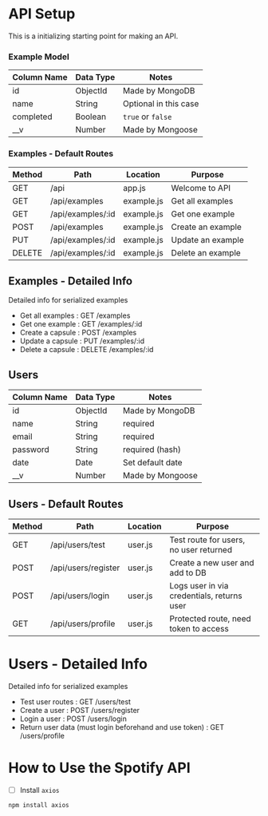 # API Setup

This is a initializing starting point for making an API.

### Example Model

| Column Name | Data Type | Notes |
| --------------- | ------------- | ------------------------------ |
| id | ObjectId | Made by MongoDB |
| name | String | Optional in this case |
| completed | Boolean | `true` or `false` |
| __v | Number | Made by Mongoose |

### Examples - Default Routes

| Method | Path | Location | Purpose |
| ------ | ---------------- | -------------- | ------------------- |
| GET | /api | app.js | Welcome to API |
| GET | /api/examples | example.js | Get all examples |
| GET | /api/examples/:id | example.js | Get one example |
| POST | /api/examples | example.js | Create an example |
| PUT | /api/examples/:id | example.js | Update an example |
| DELETE | /api/examples/:id | example.js | Delete an example |

## Examples - Detailed Info

Detailed info for serialized examples
- Get all examples : GET /examples
- Get one example : GET /examples/:id
- Create a capsule : POST /examples
- Update a capsule : PUT /examples/:id
- Delete a capsule : DELETE /examples/:id


## Users

| Column Name | Data Type | Notes |
| --------------- | ------------- | ------------------------------ |
| id | ObjectId | Made by MongoDB |
| name | String | required |
| email | String | required |
| password | String | required (hash) |
| date | Date | Set default date  |
| __v | Number | Made by Mongoose |

## Users - Default Routes

| Method | Path | Location | Purpose |
| ------ | ---------------- | -------------- | ------------------- |
| GET | /api/users/test | user.js | Test route for users, no user returned |
| POST | /api/users/register | user.js | Create a new user and add to DB |
| POST | /api/users/login | user.js | Logs user in via credentials, returns user |
| GET | /api/users/profile | user.js | Protected route, need token to access |

# Users - Detailed Info

Detailed info for serialized examples
- Test user routes : GET /users/test
- Create a user : POST /users/register
- Login a user : POST /users/login
- Return user data (must login beforehand and use token) : GET /users/profile


# How to Use the Spotify API

- [ ] Install `axios`
```text
npm install axios
```
